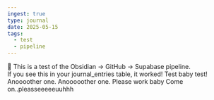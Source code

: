 ```yaml
---
ingest: true
type: journal
date: 2025-05-15
tags:
  - test
  - pipeline
---
```


🚀 This is a test of the Obsidian → GitHub → Supabase pipeline.  
If you see this in your journal_entries table, it worked!
Test baby test! Anoooother one.
Anooooother one. Please work baby
Come on..pleasseeeeeuuhhh